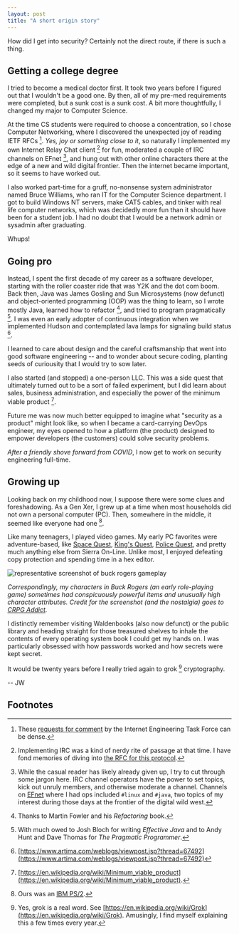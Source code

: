 ```yaml
---
layout: post
title: "A short origin story"
---
```

How did I get into security? Certainly not the direct route, if there is such a thing.

## Getting a college degree
I tried to become a medical doctor first. It took two years before I figured out that I wouldn't be a good one. By then, all of my pre-med requirements were completed, but a sunk cost is a sunk cost. A bit more thoughtfully, I changed my major to Computer Science.

At the time CS students were required to choose a concentration, so I chose Computer Networking, where I discovered the unexpected joy of reading IETF RFCs [^1]. _Yes, joy or something close to it_, so naturally I implemented my own Internet Relay Chat client [^2] for fun, moderated a couple of IRC channels on EFnet [^3], and hung out with other online characters there at the edge of a new and wild digital frontier. Then the internet became important, so it seems to have worked out.

I also worked part-time for a gruff, no-nonsense system administrator named Bruce Williams, who ran IT for the Computer Science department. I got to build Windows NT servers, make CAT5 cables, and tinker with real life computer networks, which was decidedly more fun than it should have been for a student job. I had no doubt that I would be a network admin or sysadmin after graduating. 

Whups!

## Going pro
Instead, I spent the first decade of my career as a software developer, starting with the roller coaster ride that was Y2K and the dot com boom. Back then, Java was James Gosling and Sun Microsystems (now defunct) and object-oriented programming (OOP) was the thing to learn, so I wrote mostly Java, learned how to refactor [^4], and tried to program pragmatically [^5]. I was even an early adopter of continuous integration when we implemented Hudson and contemplated lava lamps for signaling build status [^6].

I learned to care about design and the careful craftsmanship that went into good software engineering -- and to wonder about secure coding, planting seeds of curiousity that I would try to sow later.

I also started (and stopped) a one-person LLC. This was a side quest that ultimately turned out to be a sort of failed experiment, but I did learn about sales, business administration, and especially the power of the minimum viable product [^7].

Future me was now much better equipped to imagine what "security as a product" might look like, so when I became a card-carrying DevOps engineer, my eyes opened to how a platform (the product) designed to empower developers (the customers) could solve security problems.

_After a friendly shove forward from COVID_, I now get to work on security engineering full-time.

## Growing up
Looking back on my childhood now, I suppose there were some clues and foreshadowing. As a Gen Xer, I grew up at a time when most households did not own a personal computer (PC). Then, somewhere in the middle, it seemed like everyone had one [^8].

Like many teenagers, I played video games. My early PC favorites were adventure-based, like [Space Quest](https://en.wikipedia.org/wiki/Space_Quest_I), [King's Quest](https://en.wikipedia.org/wiki/King%27s_Quest_I), [Police Quest](https://en.wikipedia.org/wiki/Police_Quest:_In_Pursuit_of_the_Death_Angel), and pretty much anything else from Sierra On-Line. Unlike most, I enjoyed defeating copy protection and spending time in a hex editor. 

![representative screenshot of buck rogers gameplay](https://blogger.googleusercontent.com/img/b/R29vZ2xl/AVvXsEjdadxBWh2PA64UWy05e-utPX-p_nef0Baauf57rYfoA5xC0bqwiqawtfdKDXSsInp3JhsSmhtIir9uBaIN-j7Fq550-G97HYNwGx4zyWukJ5_ukCjAo6-QG6qdhKx1d_yLIe277QpBGGQ/s1600/start_129.png)

_Correspondingly, my characters in Buck Rogers (an early role-playing game) sometimes had conspicuously powerful items and unusually high character attributes. Credit for the screenshot (and the nostalgia) goes to [CRPG Addict](http://crpgaddict.blogspot.com/2020/08/buck-rogers-matrix-cubed-fourth-power.html)._

I distinctly remember visiting Waldenbooks (also now defunct) or the public library and heading straight for those treasured shelves to inhale the contents of every operating system book I could get my hands on. I was particularly obsessed with how passwords worked and how secrets were kept secret.

It would be twenty years before I really tried again to grok [^9] cryptography.

 -- JW

## Footnotes
[^1]: These [requests for comment](https://www.ietf.org/process/rfcs/) by the Internet Engineering Task Force can be dense.
[^2]: Implementing IRC was a kind of nerdy rite of passage at that time. I have fond memories of diving into [the RFC for this protocol](https://www.rfc-editor.org/rfc/rfc1459).
[^3]: While the casual reader has likely already given up, I try to cut through some jargon here. IRC channel operators have the power to set topics, kick out unruly members, and otherwise moderate a channel. Channels on [EFnet](https://en.wikipedia.org/wiki/EFnet) where I had ops included `#linux` and `#java`, two topics of my interest during those days at the frontier of the digital wild west.
[^4]: Thanks to Martin Fowler and his _Refactoring_ book.
[^5]: With much owed to Josh Bloch for writing _Effective Java_ and to Andy Hunt and Dave Thomas for _The Pragmatic Programmer_.
[^6]: [https://www.artima.com/weblogs/viewpost.jsp?thread=67492](https://www.artima.com/weblogs/viewpost.jsp?thread=67492)
[^7]: [https://en.wikipedia.org/wiki/Minimum_viable_product](https://en.wikipedia.org/wiki/Minimum_viable_product).
[^8]: Ours was an [IBM PS/2](https://en.wikipedia.org/wiki/IBM_PS/2).
[^9]: Yes, grok is a real word. See [https://en.wikipedia.org/wiki/Grok](https://en.wikipedia.org/wiki/Grok). Amusingly, I find myself explaining this a few times every year.

[bruce-staff-page]: https://web.archive.org/web/19980111100717/http://www.cis.uab.edu/info/staff/gbw/will.html
